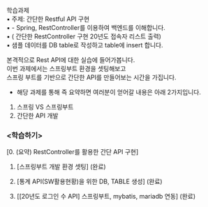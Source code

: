 학습과제  
▪ 주제: 간단한 Restful API 구현  
▪ - Spring, RestController를 이용하여 백엔드를 이해합니다.   
▪ ( 간단한 RestController 구현 20년도 접속자 리스트 출력)   
▪ 샘플 데이터를 DB table로 작성하고 table에 insert 합니다.  
   
   
본격적으로 Rest API에 대한 실습에 들어가봅니다.  
이번 과제에서는 스프링부트 환경을 셋팅해보고  
스프링 부트를 기반으로 간단한 API를 만들어보는 시간을 가집니다.  

- 해당 과제를 통해 즉 요약하면 여러분이 얻어갈 내용은 아래 2가지입니다.  
1) 스프링 VS 스프링부트  
2) 간단한 API 개발  
  
### <학습하기>  
 [0. (요약) RestController를 활용한 간단 API 구현]  

1. [스프링부트 개발 환경 셋팅] (완료)  
  
2. [통계 API(SW활용현황)을 위한 DB, TABLE 생성]  (완료)  
  
3. [[20년도 로그인 수 API] 스프링부트, mybatis, mariadb 연동]  (완료)  
  
  
